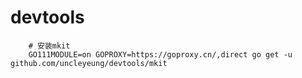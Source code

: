 # devtools

```shell
    # 安装mkit
    GO111MODULE=on GOPROXY=https://goproxy.cn/,direct go get -u github.com/uncleyeung/devtools/mkit
```
